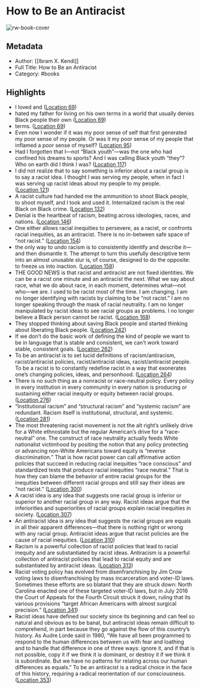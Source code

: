 # How to Be an Antiracist

![rw-book-cover](https://images-na.ssl-images-amazon.com/images/I/51gxJGlHZjL._SL200_.jpg)

## Metadata
- Author: [[Ibram X. Kendi]]
- Full Title: How to Be an Antiracist
- Category: #books

## Highlights
- I loved and ([Location 69](https://readwise.io/to_kindle?action=open&asin=B07D2364N5&location=69))
- hated my father for living on his own terms in a world that usually denies Black people their own ([Location 69](https://readwise.io/to_kindle?action=open&asin=B07D2364N5&location=69))
- terms. ([Location 69](https://readwise.io/to_kindle?action=open&asin=B07D2364N5&location=69))
- Even now I wonder if it was my poor sense of self that first generated my poor sense of my people. Or was it my poor sense of my people that inflamed a poor sense of myself? ([Location 95](https://readwise.io/to_kindle?action=open&asin=B07D2364N5&location=95))
- Had I forgotten that I—not “Black youth”—was the one who had confined his dreams to sports? And I was calling Black youth “they”? Who on earth did I think I was? ([Location 117](https://readwise.io/to_kindle?action=open&asin=B07D2364N5&location=117))
- I did not realize that to say something is inferior about a racial group is to say a racist idea. I thought I was serving my people, when in fact I was serving up racist ideas about my people to my people. ([Location 121](https://readwise.io/to_kindle?action=open&asin=B07D2364N5&location=121))
- A racist culture had handed me the ammunition to shoot Black people, to shoot myself, and I took and used it. Internalized racism is the real Black on Black crime. ([Location 132](https://readwise.io/to_kindle?action=open&asin=B07D2364N5&location=132))
- Denial is the heartbeat of racism, beating across ideologies, races, and nations. ([Location 146](https://readwise.io/to_kindle?action=open&asin=B07D2364N5&location=146))
- One either allows racial inequities to persevere, as a racist, or confronts racial inequities, as an antiracist. There is no in-between safe space of “not racist.” ([Location 154](https://readwise.io/to_kindle?action=open&asin=B07D2364N5&location=154))
- the only way to undo racism is to consistently identify and describe it—and then dismantle it. The attempt to turn this usefully descriptive term into an almost unusable slur is, of course, designed to do the opposite: to freeze us into inaction. ([Location 158](https://readwise.io/to_kindle?action=open&asin=B07D2364N5&location=158))
- THE GOOD NEWS is that racist and antiracist are not fixed identities. We can be a racist one minute and an antiracist the next. What we say about race, what we do about race, in each moment, determines what—not who—we are. I used to be racist most of the time. I am changing. I am no longer identifying with racists by claiming to be “not racist.” I am no longer speaking through the mask of racial neutrality. I am no longer manipulated by racist ideas to see racial groups as problems. I no longer believe a Black person cannot be racist. ([Location 168](https://readwise.io/to_kindle?action=open&asin=B07D2364N5&location=168))
- They stopped thinking about saving Black people and started thinking about liberating Black people. ([Location 242](https://readwise.io/to_kindle?action=open&asin=B07D2364N5&location=242))
- If we don’t do the basic work of defining the kind of people we want to be in language that is stable and consistent, we can’t work toward stable, consistent goals. ([Location 262](https://readwise.io/to_kindle?action=open&asin=B07D2364N5&location=262))
- To be an antiracist is to set lucid definitions of racism/antiracism, racist/antiracist policies, racist/antiracist ideas, racist/antiracist people. To be a racist is to constantly redefine racist in a way that exonerates one’s changing policies, ideas, and personhood. ([Location 264](https://readwise.io/to_kindle?action=open&asin=B07D2364N5&location=264))
- There is no such thing as a nonracist or race-neutral policy. Every policy in every institution in every community in every nation is producing or sustaining either racial inequity or equity between racial groups. ([Location 276](https://readwise.io/to_kindle?action=open&asin=B07D2364N5&location=276))
- “Institutional racism” and “structural racism” and “systemic racism” are redundant. Racism itself is institutional, structural, and systemic. ([Location 281](https://readwise.io/to_kindle?action=open&asin=B07D2364N5&location=281))
- The most threatening racist movement is not the alt right’s unlikely drive for a White ethnostate but the regular American’s drive for a “race-neutral” one. The construct of race neutrality actually feeds White nationalist victimhood by positing the notion that any policy protecting or advancing non-White Americans toward equity is “reverse discrimination.” That is how racist power can call affirmative action policies that succeed in reducing racial inequities “race conscious” and standardized tests that produce racial inequities “race neutral.” That is how they can blame the behavior of entire racial groups for the inequities between different racial groups and still say their ideas are “not racist.” ([Location 300](https://readwise.io/to_kindle?action=open&asin=B07D2364N5&location=300))
- A racist idea is any idea that suggests one racial group is inferior or superior to another racial group in any way. Racist ideas argue that the inferiorities and superiorities of racial groups explain racial inequities in society. ([Location 307](https://readwise.io/to_kindle?action=open&asin=B07D2364N5&location=307))
- An antiracist idea is any idea that suggests the racial groups are equals in all their apparent differences—that there is nothing right or wrong with any racial group. Antiracist ideas argue that racist policies are the cause of racial inequities. ([Location 310](https://readwise.io/to_kindle?action=open&asin=B07D2364N5&location=310))
- Racism is a powerful collection of racist policies that lead to racial inequity and are substantiated by racist ideas. Antiracism is a powerful collection of antiracist policies that lead to racial equity and are substantiated by antiracist ideas. ([Location 313](https://readwise.io/to_kindle?action=open&asin=B07D2364N5&location=313))
- Racist voting policy has evolved from disenfranchising by Jim Crow voting laws to disenfranchising by mass incarceration and voter-ID laws. Sometimes these efforts are so blatant that they are struck down: North Carolina enacted one of these targeted voter-ID laws, but in July 2016 the Court of Appeals for the Fourth Circuit struck it down, ruling that its various provisions “target African Americans with almost surgical precision.” ([Location 341](https://readwise.io/to_kindle?action=open&asin=B07D2364N5&location=341))
- Racist ideas have defined our society since its beginning and can feel so natural and obvious as to be banal, but antiracist ideas remain difficult to comprehend, in part because they go against the flow of this country’s history. As Audre Lorde said in 1980, “We have all been programmed to respond to the human differences between us with fear and loathing and to handle that difference in one of three ways: ignore it, and if that is not possible, copy it if we think it is dominant, or destroy it if we think it is subordinate. But we have no patterns for relating across our human differences as equals.” To be an antiracist is a radical choice in the face of this history, requiring a radical reorientation of our consciousness. ([Location 353](https://readwise.io/to_kindle?action=open&asin=B07D2364N5&location=353))
